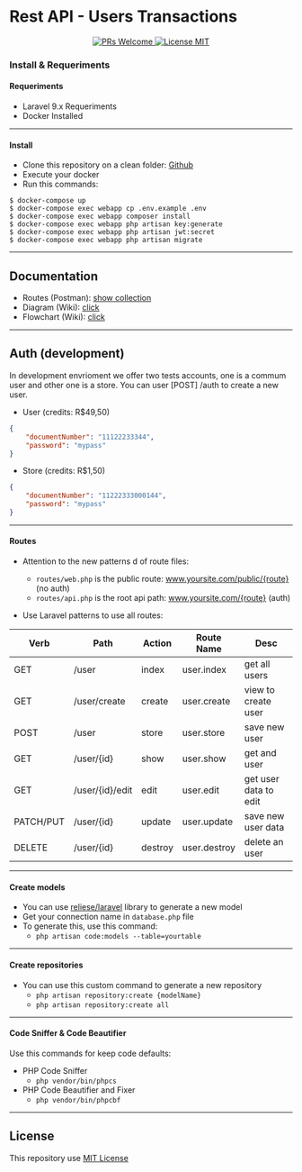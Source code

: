 # Rest API - Users Transactions

<p align="center">
    <a href="http://makeapullrequest.com">
        <img src="https://img.shields.io/badge/PRs-welcome-brightgreen.svg?style=flat-square" alt="PRs Welcome">
    </a>
    <a href="https://en.wikipedia.org/wiki/Proprietary_software">
        <img src="https://img.shields.io/badge/license-Proprietary-blue.svg?style=flat-square" alt="License MIT">
    </a>
</p>

### Install & Requeriments
#### Requeriments
- Laravel 9.x Requeriments
- Docker Installed
---
#### Install
- Clone this repository on a clean folder: [Github](https://github.com/matmper/php-laravel-users-transactions)
- Execute your docker
- Run this commands: 
```base
$ docker-compose up
$ docker-compose exec webapp cp .env.example .env 
$ docker-compose exec webapp composer install 
$ docker-compose exec webapp php artisan key:generate 
$ docker-compose exec webapp php artisan jwt:secret
$ docker-compose exec webapp php artisan migrate
```
---
## Documentation
- Routes (Postman): [show collection](https://documenter.getpostman.com/view/8724744/Uyr4LL6b)
- Diagram (Wiki): [click](https://github.com/matmper/php-laravel-users-transactions/wiki/Fluxograma)
- Flowchart (Wiki): [click](https://github.com/matmper/php-laravel-users-transactions/wiki/Fluxograma---Transa%C3%A7%C3%B5es) 

---
## Auth (development)
In development envrioment we offer two tests accounts, one is a commum user and other one is a store.
You can user [POST] /auth to create a new user.

- User (credits: R$49,50)
```json
{
    "documentNumber": "11122233344",
    "password": "mypass"
}
```

- Store (credits: R$1,50)
```json
{
    "documentNumber": "11222333000144",
    "password": "mypass"
}
```
---
#### Routes
- Attention to the new patterns d of route files:
    - `routes/web.php` is the public route: www.yoursite.com/public/{route} (no auth)
    - `routes/api.php` is the root api path: www.yoursite.com/{route} (auth)

- Use Laravel patterns to use all routes:

| Verb | Path | Action | Route Name | Desc |
|--|--|--|--|--|
| GET | /user | index | user.index | get all users |
| GET | /user/create | create | user.create | view to create user |
| POST | /user | store | user.store | save new user |
| GET | /user/{id} | show | user.show | get and user |
| GET | /user/{id}/edit | edit | user.edit | get user data to edit |
| PATCH/PUT | /user/{id} | update | user.update | save new user data |
| DELETE | /user/{id} | destroy | user.destroy | delete an user |

---
#### Create models
- You can use [reliese/laravel](https://github.com/reliese/laravel) library to generate a new model
- Get your connection name in `database.php` file
- To generate this, use this command:
    - ```php artisan code:models --table=yourtable```
---
#### Create repositories
- You can use this custom command to generate a new repository
    - `php artisan repository:create {modelName}`
    - `php artisan repository:create all`
---
#### Code Sniffer & Code Beautifier
Use this commands for keep code defaults:
- PHP Code Sniffer
    - `php vendor/bin/phpcs`
- PHP Code Beautifier and Fixer
    - `php vendor/bin/phpcbf`
---
## License
This repository use [MIT License](https://choosealicense.com/licenses/mit/)
